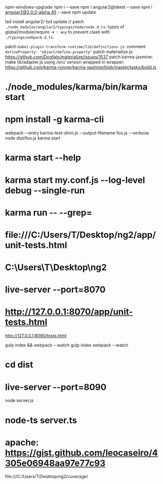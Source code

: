 npm-windows-upgrade
npm i <pkg> --save
npm i angular2@latest --save
npm i angular2@2.0.0-alpha.45 --save
npm update

tsd install angular2/
tsd update
// patch `./node_modules/angular2/typings/node/node.d.ts`: types of global/module/require -> `: any` to prevent clash with `./typings/webpack.d.ts`.

patch `babel-plugin-transform-runtime/lib/definitions.js`: comment `defineProperty: "object/define-property"`
patch materialize js: https://github.com/Dogfalo/materialize/issues/1537
patch karma-jasmine: make lib/adapter.js using /src/ version wrapped in wrapper: https://github.com/karma-runner/karma-jasmine/blob/master/tasks/build.js

# ./node_modules/karma/bin/karma start
# npm install -g karma-cli
webpack --entry karma-test-shim.js --output-filename foo.js --verbose
node dist/foo.js
karma start
# karma start --help
# karma start my.conf.js --log-level debug --single-run
# karma run -- --grep=<pattern>
# file:///C:/Users/T/Desktop/ng2/app/unit-tests.html
# C:\Users\T\Desktop\ng2
# live-server --port=8070
# http://127.0.0.1:8070/app/unit-tests.html
http://127.0.0.1:8090/tests.html

gulp index && webpack --watch
gulp index
webpack --watch

# cd dist
# live-server --port=8090
node server.js
# node-ts server.ts
# apache: https://gist.github.com/leocaseiro/4305e06948aa97e77c93

file:///C:/Users/T/Desktop/ng2/coverage/
